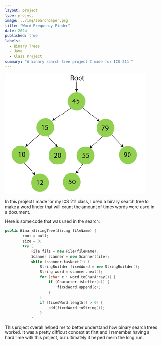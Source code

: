 ```yaml
---
layout: project
type: project
image: ../img/searchpaper.png
title: "Word Frequency Finder"
date: 2024
published: true
labels:
  - Binary Trees
  - Java
  - Class Project
summary: "A binary search tree project I made for ICS 211."
---
```


<img class="img-fluid" src="../img/binary-search-tree11.jpg">

In this project I made for my ICS 211 class, I used a binary search tree to make a word finder that will count the amount of times words were used in a document.

Here is some code that was used in the search:

```cpp
public BinaryStringTree(String fileName) {
		root = null;
		size = 0;
		try {
			File file = new File(fileName);
			Scanner scanner = new Scanner(file);
			while (scanner.hasNext()) {
				StringBuilder fixedWord = new StringBuilder();
				String word = scanner.next();
				for (char c : word.toCharArray()) {
					if (Character.isLetter(c)) {
						fixedWord.append(c);
					}
				}
				if (fixedWord.length() > 0) {
					add(fixedWord.toString());
				}
			}
```
This project overall helped me to better understand how binary search trees worked. It was a pretty difficult concept at first and I remember having a hard time with this project, but ultimately it helped me in the long run.
